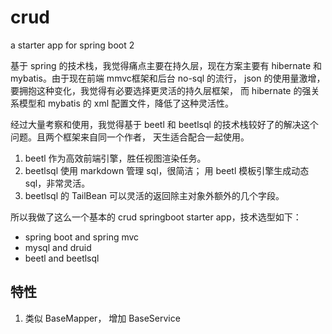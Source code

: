# crud 

a starter app for spring boot 2

基于 spring 的技术栈，我觉得痛点主要在持久层，现在方案主要有 hibernate 和 mybatis。由于现在前端
mmvc框架和后台 no-sql 的流行， json 的使用量激增，要拥抱这种变化，我觉得有必要选择更灵活的持久层框架，
而 hibernate 的强关系模型和 mybatis 的 xml 配置文件，降低了这种灵活性。

经过大量考察和使用，我觉得基于 beetl 和 beetlsql 的技术栈较好了的解决这个问题。且两个框架来自同一个作者，
天生适合配合一起使用。

1. beetl 作为高效前端引擎，胜任视图渲染任务。
2. beetlsql 使用 markdown 管理 sql，很简洁； 用 beetl 模板引擎生成动态 sql，非常灵活。
3. beetlsql 的 TailBean 可以灵活的返回除主对象外额外的几个字段。

所以我做了这么一个基本的 crud springboot starter app，技术选型如下：

- spring boot and spring mvc
- mysql and druid
- beetl and beetlsql

## 特性
1. 类似 BaseMapper， 增加 BaseService
